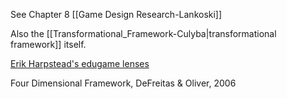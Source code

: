 See Chapter 8 [[Game Design Research-Lankoski]]

Also the [[Transformational_Framework-Culyba|transformational framework]] itself.

[Erik Harpstead's edugame lenses](https://eharpste.github.io/interactive-principles/#/)

Four Dimensional Framework, DeFreitas & Oliver, 2006